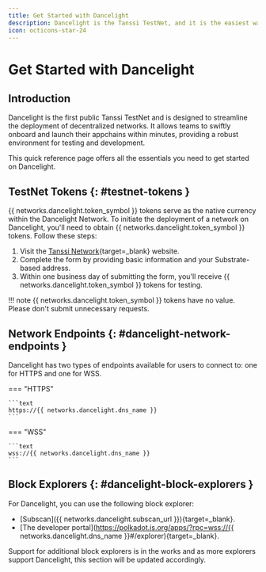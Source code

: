 ```yaml
---
title: Get Started with Dancelight
description: Dancelight is the Tanssi TestNet, and it is the easiest way to get started with the Tanssi Network to deploy your Substrate or EVM-compatible appchain.
icon: octicons-star-24
---
```


# Get Started with Dancelight

## Introduction

Dancelight is the first public Tanssi TestNet and is designed to streamline the deployment of decentralized networks. It allows teams to swiftly onboard and launch their appchains within minutes, providing a robust environment for testing and development.

This quick reference page offers all the essentials you need to get started on Dancelight.

## TestNet Tokens {: #testnet-tokens }

{{ networks.dancelight.token_symbol }} tokens serve as the native currency within the Dancelight Network. To initiate the deployment of a network on Dancelight, you'll need to obtain {{ networks.dancelight.token_symbol }} tokens. Follow these steps:

1. Visit the [Tanssi Network](https://www.tanssi.network/claim-dance-tokens){target=\_blank} website.
2. Complete the form by providing basic information and your Substrate-based address.
3. Within one business day of submitting the form, you'll receive {{ networks.dancelight.token_symbol }} tokens for testing.

!!! note
    {{ networks.dancelight.token_symbol }} tokens have no value. Please don't submit unnecessary requests.

## Network Endpoints {: #dancelight-network-endpoints }

Dancelight has two types of endpoints available for users to connect to: one for HTTPS and one for WSS.

=== "HTTPS"

    ```text
    https://{{ networks.dancelight.dns_name }}
    ```

=== "WSS"

    ```text
    wss://{{ networks.dancelight.dns_name }}
    ```

## Block Explorers {: #dancelight-block-explorers }

For Dancelight, you can use the following block explorer:

- [Subscan]({{ networks.dancelight.subscan_url }}){target=\_blank}.
- [The developer portal](https://polkadot.js.org/apps/?rpc=wss://{{ networks.dancelight.dns_name }}#/explorer){target=\_blank}.

Support for additional block explorers is in the works and as more explorers support Dancelight, this section will be updated accordingly.
